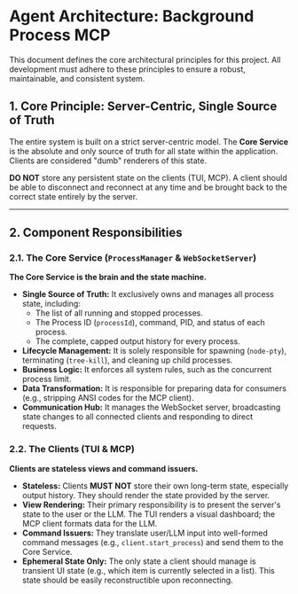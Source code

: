 # Agent Architecture: Background Process MCP

This document defines the core architectural principles for this project. All development must adhere to these principles to ensure a robust, maintainable, and consistent system.

## 1. Core Principle: Server-Centric, Single Source of Truth

The entire system is built on a strict server-centric model. The **Core Service** is the absolute and only source of truth for all state within the application. Clients are considered "dumb" renderers of this state.

**DO NOT** store any persistent state on the clients (TUI, MCP). A client should be able to disconnect and reconnect at any time and be brought back to the correct state entirely by the server.

---

## 2. Component Responsibilities

### 2.1. The Core Service (`ProcessManager` & `WebSocketServer`)

**The Core Service is the brain and the state machine.**

-   **Single Source of Truth:** It exclusively owns and manages all process state, including:
    -   The list of all running and stopped processes.
    -   The Process ID (`processId`), command, PID, and status of each process.
    -   The complete, capped output history for every process.
-   **Lifecycle Management:** It is solely responsible for spawning (`node-pty`), terminating (`tree-kill`), and cleaning up child processes.
-   **Business Logic:** It enforces all system rules, such as the concurrent process limit.
-   **Data Transformation:** It is responsible for preparing data for consumers (e.g., stripping ANSI codes for the MCP client).
-   **Communication Hub:** It manages the WebSocket server, broadcasting state changes to all connected clients and responding to direct requests.

### 2.2. The Clients (TUI & MCP)

**Clients are stateless views and command issuers.**

-   **Stateless:** Clients **MUST NOT** store their own long-term state, especially output history. They should render the state provided by the server.
-   **View Rendering:** Their primary responsibility is to present the server's state to the user or the LLM. The TUI renders a visual dashboard; the MCP client formats data for the LLM.
-   **Command Issuers:** They translate user/LLM input into well-formed command messages (e.g., `client.start_process`) and send them to the Core Service.
-   **Ephemeral State Only:** The only state a client should manage is transient UI state (e.g., which item is currently selected in a list). This state should be easily reconstructible upon reconnecting.
